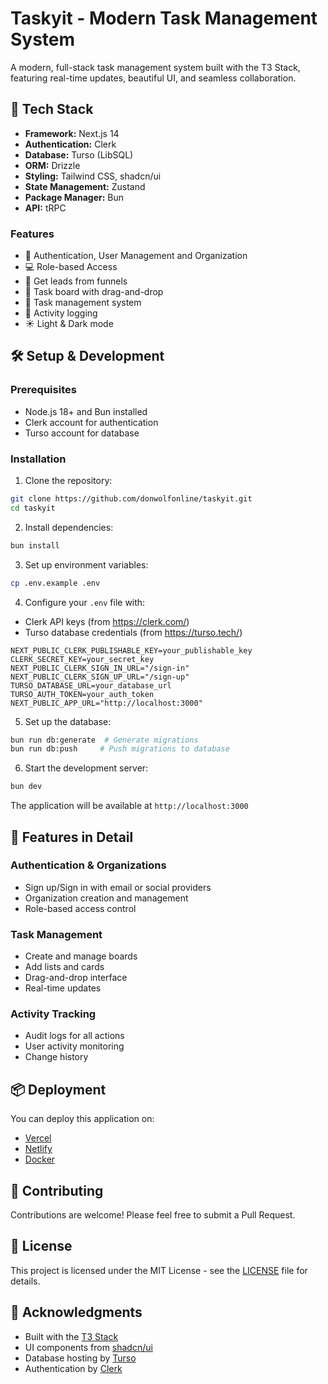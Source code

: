 # Taskyit - Modern Task Management System

A modern, full-stack task management system built with the T3 Stack, featuring real-time updates, beautiful UI, and seamless collaboration.

## 🚀 Tech Stack

- **Framework:** Next.js 14
- **Authentication:** Clerk
- **Database:** Turso (LibSQL)
- **ORM:** Drizzle
- **Styling:** Tailwind CSS, shadcn/ui
- **State Management:** Zustand
- **Package Manager:** Bun
- **API:** tRPC

### Features
- 🏢 Authentication, User Management and Organization
- 💻 Role-based Access
- 📢 Get leads from funnels
- 🎨 Task board with drag-and-drop
- 📂 Task management system
- 🔗 Activity logging
- ☀️ Light & Dark mode

## 🛠️ Setup & Development

### Prerequisites
- Node.js 18+ and Bun installed
- Clerk account for authentication
- Turso account for database

### Installation

1. Clone the repository:
```bash
git clone https://github.com/donwolfonline/taskyit.git
cd taskyit
```

2. Install dependencies:
```bash
bun install
```

3. Set up environment variables:
```bash
cp .env.example .env
```

4. Configure your `.env` file with:
- Clerk API keys (from https://clerk.com/)
- Turso database credentials (from https://turso.tech/)
```env
NEXT_PUBLIC_CLERK_PUBLISHABLE_KEY=your_publishable_key
CLERK_SECRET_KEY=your_secret_key
NEXT_PUBLIC_CLERK_SIGN_IN_URL="/sign-in"
NEXT_PUBLIC_CLERK_SIGN_UP_URL="/sign-up"
TURSO_DATABASE_URL=your_database_url
TURSO_AUTH_TOKEN=your_auth_token
NEXT_PUBLIC_APP_URL="http://localhost:3000"
```

5. Set up the database:
```bash
bun run db:generate  # Generate migrations
bun run db:push     # Push migrations to database
```

6. Start the development server:
```bash
bun dev
```

The application will be available at `http://localhost:3000`

## 🌟 Features in Detail

### Authentication & Organizations
- Sign up/Sign in with email or social providers
- Organization creation and management
- Role-based access control

### Task Management
- Create and manage boards
- Add lists and cards
- Drag-and-drop interface
- Real-time updates

### Activity Tracking
- Audit logs for all actions
- User activity monitoring
- Change history

## 📦 Deployment

You can deploy this application on:
- [Vercel](https://create.t3.gg/en/deployment/vercel)
- [Netlify](https://create.t3.gg/en/deployment/netlify)
- [Docker](https://create.t3.gg/en/deployment/docker)

## 🤝 Contributing

Contributions are welcome! Please feel free to submit a Pull Request.

## 📝 License

This project is licensed under the MIT License - see the [LICENSE](LICENSE) file for details.

## 🙏 Acknowledgments

- Built with the [T3 Stack](https://create.t3.gg/)
- UI components from [shadcn/ui](https://ui.shadcn.com/)
- Database hosting by [Turso](https://turso.tech/)
- Authentication by [Clerk](https://clerk.com/)
